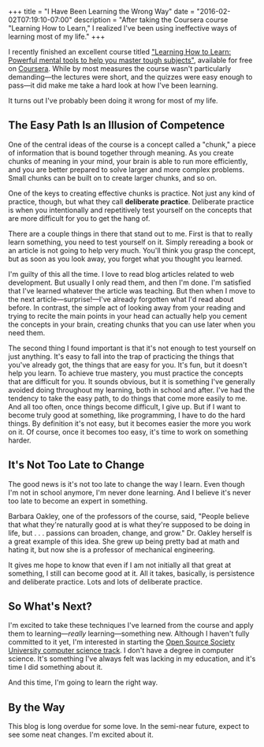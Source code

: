 +++
title = "I Have Been Learning the Wrong Way"
date = "2016-02-02T07:19:10-07:00"
description = "After taking the Coursera course \"Learning How to Learn,\" I realized I've been using ineffective ways of learning most of my life."
+++

I recently finished an excellent course titled
["Learning How to Learn: Powerful mental tools to help you master tough subjects"](https://www.coursera.org/learn/learning-how-to-learn),
available for free on [Coursera](https://www.coursera.org). While by most
measures the course wasn't particularly demanding—the lectures were short, and
the quizzes were easy enough to pass—it did make me take a hard look at how I've
been learning.

It turns out I've probably been doing it wrong for most of my life.

<!--more-->

## The Easy Path Is an Illusion of Competence

One of the central ideas of the course is a concept called a "chunk," a piece of
information that is bound together through meaning. As you create chunks of
meaning in your mind, your brain is able to run more efficiently, and you are
better prepared to solve larger and more complex problems. Small chunks can be
built on to create larger chunks, and so on.

One of the keys to creating effective chunks is practice. Not just any kind of
practice, though, but what they call **deliberate practice**. Deliberate
practice is when you intentionally and repetitively test yourself on the
concepts that are more difficult for you to get the hang of.

There are a couple things in there that stand out to me. First is that to really
learn something, you need to test yourself on it. Simply rereading a book or an
article is not going to help very much. You'll think you grasp the concept, but
as soon as you look away, you forget what you thought you learned.

I'm guilty of this all the time. I love to read blog articles related to web
development. But usually I only read them, and then I'm done. I'm satisfied that
I've learned whatever the article was teaching. But then when I move to the next
article—surprise!—I've already forgotten what I'd read about before. In
contrast, the simple act of looking away from your reading and trying to recite
the main points in your head can actually help you cement the concepts in your
brain, creating chunks that you can use later when you need them.

The second thing I found important is that it's not enough to test yourself on
just anything. It's easy to fall into the trap of practicing the things that
you've already got, the things that are easy for you. It's fun, but it doesn't
help you learn. To achieve true mastery, you must practice the concepts that are
difficult for you. It sounds obvious, but it is something I've generally avoided
doing throughout my learning, both in school and after. I've had the tendency to
take the easy path, to do things that come more easily to me. And all too often,
once things become difficult, I give up. But if I want to become truly good at
something, like programming, I have to do the hard things. By definition it's
not easy, but it becomes easier the more you work on it. Of course, once it
becomes too easy, it's time to work on something harder.

## It's Not Too Late to Change

The good news is it's not too late to change the way I learn. Even though I'm
not in school anymore, I'm never done learning. And I believe it's never too
late to become an expert in something.

Barbara Oakley, one of the professors of the course, said, "People believe that
what they're naturally good at is what they're supposed to be doing in life, but
. . . passions can broaden, change, and grow." Dr. Oakley herself is a great
example of this idea. She grew up being pretty bad at math and hating it, but
now she is a professor of mechanical engineering.

It gives me hope to know that even if I am not initially all that great at
something, I still can become good at it. All it takes, basically, is
persistence and deliberate practice. Lots and lots of deliberate practice.

## So What's Next?

I'm excited to take these techniques I've learned from the course and apply them
to learning—_really_ learning—something new. Although I haven't fully committed
to it yet, I'm interested in starting the
[Open Source Society University computer science track](https://github.com/open-source-society/computer-science).
I don't have a degree in computer science. It's something I've always felt was
lacking in my education, and it's time I did something about it.

And this time, I'm going to learn the right way.

## By the Way

This blog is long overdue for some love. In the semi-near future, expect to see
some neat changes. I'm excited about it.
